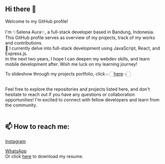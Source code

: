 ## Hi there 👋

Welcome to my GitHub profile!<br><br>
I'm ✨Selena Aura✨, a full-stack developer based in Bandung, Indonesia. This GitHub profile serves as overview of my projects, track of my works and contributions.<br>
🌱 I currently delve into full-stack development using JavaScript, React, and Express.js.<br>
In the next two years, I hope I can deepen my webdev skills, and learn mobile development after. Wish me luck on my learning journey!

To slideshow through my projects portfolio, click 👉🏻<a href="https://drive.google.com/file/d/1YK-zbX6gtc3H_wbn6NY9V2vy4aZ9FZiY/view?usp=sharing">here</a>👈🏻<br><br>

Feel free to explore the repositories and projects listed here, and don't hesitate to reach out if you have any questions or collaboration opportunities! I'm excited to connect with fellow developers and learn from the community.<br><br>

## 📫 How to reach me:
<a href="www.instagram.com/selenaura">Instagram</a><br>
<!--
<a href="https://www.twitter.com/fullsunstealer">Twitter</a><br>
-->
<a href="https://wa.me/6282234747191">WhatsApp</a><br>
Or click <a href="https://drive.google.com/file/d/1NxTjVB8jEezZN_NuT-hHaKJAIN8GqoM-/view?usp=sharing](https://drive.google.com/file/d/18VGI6cOTdKktmzS7p-mJx2WyGa0WJzs2/view">here</a> to download my resume.

<br>
<br>
<!-- ![Leetcode Stats](https://leetcard.jacoblin.cool/auraselena?theme=light) -->
<!--
**auraselena/auraselena** is a ✨ _special_ ✨ repository because its `README.md` (this file) appears on your GitHub profile.

Here are some ideas to get you started:

- 🔭 I’m currently working on ...
- 🌱 I’m currently learning ...
- 👯 I’m looking to collaborate on ...
- 🤔 I’m looking for help with ...
- 💬 Ask me about ...
- 📫 How to reach me: ...
- 😄 Pronouns: ...
- ⚡ Fun fact: ...
-->
